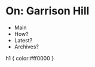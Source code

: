 <!DOCTYPE html>
<h1 class=selected>
  On: Garrison Hill
</h1>

<ul>
  <li>Main</li>
  <li>How?
  <li>Latest?</li>
  <li>Archives?</li>
</ul>

h1
{
  color:#ff0000
}

